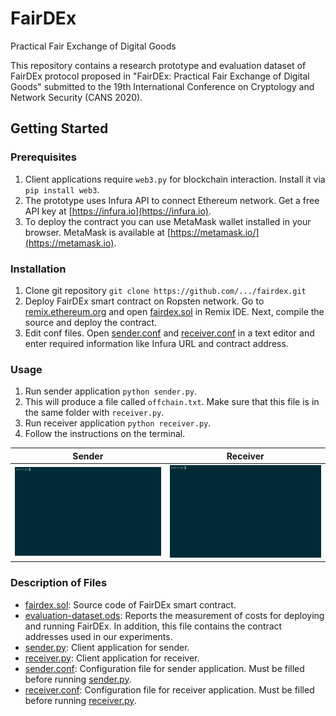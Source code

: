 # FairDEx
Practical Fair Exchange of Digital Goods

This repository contains a research prototype and evaluation dataset of FairDEx protocol proposed in "FairDEx: Practical Fair Exchange of Digital Goods" submitted to the 19th International Conference on Cryptology and Network Security (CANS 2020).

## Getting Started

### Prerequisites
1. Client applications require `web3.py` for blockchain interaction. Install it via `pip install web3`.
2. The prototype uses Infura API to connect Ethereum network. Get a free API key at [https://infura.io](https://infura.io).
3. To deploy the contract you can use MetaMask wallet installed in your browser. MetaMask is available at [https://metamask.io/](https://metamask.io).

### Installation
1. Clone git repository
`git clone https://github.com/.../fairdex.git`
2. Deploy FairDEx smart contract on Ropsten network. Go to [remix.ethereum.org](remix.ethereum.org) and open [fairdex.sol](fairdex.sol) in Remix IDE. Next, compile the source and deploy the contract.
3. Edit conf files. Open [sender.conf](sender.conf) and [receiver.conf](receiver.conf) in a text editor and enter required information like Infura URL and contract address.

### Usage
1. Run sender application `python sender.py`.
2. This will produce a file called `offchain.txt`. Make sure that this file is in the same folder with `receiver.py`.
3. Run receiver application `python receiver.py`.
4. Follow the instructions on the terminal.

Sender                                |  Receiver
:------------------------------------:|:----------------------------------------:
![Sender Usage](./images/sender.gif)  |  ![Receiver Usage](./images/receiver.gif)
 
### Description of Files
* [fairdex.sol](fairdex.sol): Source code of FairDEx smart contract.
* [evaluation-dataset.ods](evaluation-dataset.ods): Reports the measurement of costs for deploying and running FairDEx. In addition, this file contains the contract addresses used in our experiments.
* [sender.py](sender.py): Client application for sender.
* [receiver.py](receiver.py): Client application for receiver.
* [sender.conf](sender.conf): Configuration file for sender application. Must be filled before running [sender.py](sender.py).
* [receiver.conf](receiver.conf): Configuration file for receiver application. Must be filled before running [receiver.py](receiver.py).
